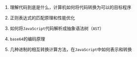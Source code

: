 
1. 理解代码到底是什么，计算机如何将代码转换为可以的目标程序

2. 正则表达式的匹配原理和性能优化

3. 如何将`JavaScript`代码解析成抽象语法树（`AST`）

4. `base64`的编码原理

5. 几种进制的相互转换计算方法，在`JavaScript`中如何表示和转换
